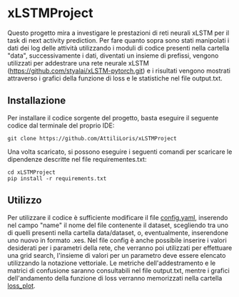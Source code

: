 # xLSTMProject
Questo progetto mira a investigare le prestazioni di reti neurali xLSTM per il task di next activity prediction.
Per fare quanto sopra sono stati manipolati i dati dei log delle attività utilizzando i moduli di codice presenti nella cartella "data", successivamente i dati, diventati un insieme di prefissi, vengono utilizzati per addestrare una rete neurale xLSTM (https://github.com/styalai/xLSTM-pytorch.git) e i risultati vengono mostrati attraverso i grafici della funzione di loss e le statistiche nel file output.txt.

## Installazione 
Per installare il codice sorgente del progetto, basta eseguire il seguente codice dal terminale del proprio IDE:

```
git clone https://github.com/AttiliLoris/xLSTMProject
```

Una volta scaricato, si possono eseguire i seguenti comandi per scaricare le dipendenze descritte nel file requirementes.txt:

```
cd xLSTMProject
pip install -r requirements.txt
```

## Utilizzo
Per utilizzare il codice è sufficiente modificare il file [config.yaml](https://github.com/AttiliLoris/xLSTMProject/blob/main/config.yaml), inserendo nel campo "name" il nome del file contenente il dataset, scegliendo tra uno di quelli presenti nella cartella data/dataset, o, eventualmente, inserendone uno nuovo in formato .xes. Nel file config è anche possibile inserire i valori desiderati per i parametri della rete, che verranno poi utilizzati per effettuare una grid search, l'insieme di valori per un parametro deve essere elencato utilizzando la notazione vettoriale. Le metriche dell'addestramento e le matrici di confusione saranno consultabili nel file output.txt, mentre i grafici dell'andamento della funzione di loss verranno memorizzati nella cartella [loss_plot](https://github.com/AttiliLoris/xLSTMProject/tree/main/loss_plot).

